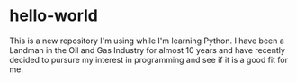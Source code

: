 # hello-world
This is a new repository I'm using while I'm learning Python.  I have been a Landman in the Oil and Gas Industry for almost 10 years and have recently decided to pursure my interest in programming and see if it is a good fit for me.
